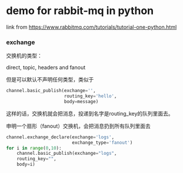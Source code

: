 # demo for rabbit-mq in python
link from https://www.rabbitmq.com/tutorials/tutorial-one-python.html
#### 

### exchange

交换机的类型：

direct, topic, headers and fanout

但是可以默认不声明任何类型，类似于
```python
channel.basic_publish(exchange='',
                      routing_key='hello',
                      body=message)
```
这样的话，交换机就会把消息，投递到名字是routing_key的队列里面去。

申明一个扇形（fanout）交换机，会把消息扔到所有队列里面去
```python
channel.exchange_declare(exchange='logs',
                         exchange_type='fanout')
for i in range(0,10):
	channel.basic_publish(exchange="logs",
	routing_key="",
	body=i)
```

